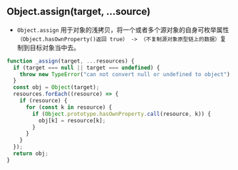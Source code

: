 ## Object.assign(target, ...source)

- `Object.assign` 用于对象的浅拷贝，将一个或者多个源对象的自身可枚举属性`（Object.hasOwnProperty()返回 true） -> （不复制源对象原型链上的数据）`复制到目标对象当中去。

```javascript
function _assign(target, ...resources) {
  if (target === null || target === undefined) {
    throw new TypeError("can not convert null or undefined to object");
  }
  const obj = Object(target);
  resources.forEach((resource) => {
    if (resource) {
      for (const k in resource) {
        if (Object.prototype.hasOwnProperty.call(resource, k)) {
          obj[k] = resource[k];
        }
      }
    }
  });
  return obj;
}
```
